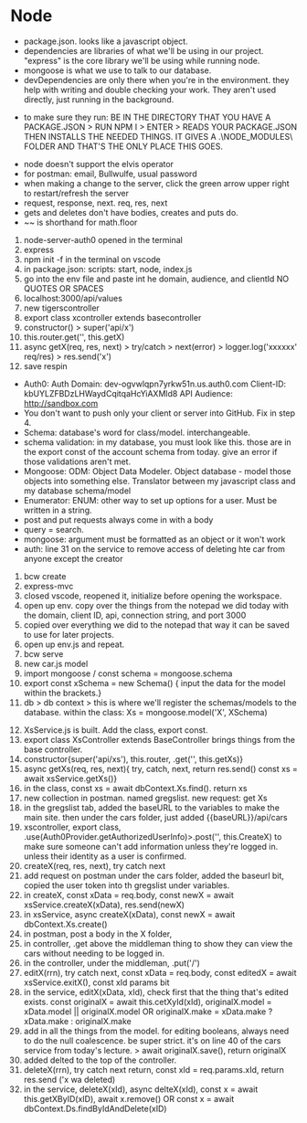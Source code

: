 # Node

<!-- SECTION Monday May, 22 -->
* package.json. looks like a javascript object.
* dependencies are libraries of what we'll be using in our project. "express" is the core library we'll be using while running node.
* mongoose is what we use to talk to our database.
* devDependencies are only there when you're in the environment. they help with writing and double checking your work. They aren't used directly, just running in the background.
<!-- IMPORTANT -->
* to make sure they run: BE IN THE DIRECTORY THAT YOU HAVE A PACKAGE.JSON > RUN NPM I > ENTER > READS YOUR PACKAGE.JSON THEN INSTALLS THE NEEDED THINGS. IT GIVES A .\NODE_MODULES\ FOLDER AND THAT'S THE ONLY PLACE THIS GOES. 
<!-- ///////////// -->
* node doesn't support the elvis operator
* for postman: email, Bullwulfe, usual password
* when making a change to the server, click the green arrow upper right to restart/refresh the server
* request, response, next. req, res, next
* gets and deletes don't have bodies, creates and puts do. 
* ~~ is shorthand for math.floor

1. node-server-auth0 opened in the terminal
2. express
3. npm init -f in the terminal on vscode
4. in package.json: scripts: start, node, index.js
5. go into the env file and paste int he domain, audience, and clientId NO QUOTES OR SPACES
6. localhost:3000/api/values
7. new tigerscontroller
8. export class xcontroller extends basecontroller
9. constructor() > super('api/x')
10. this.router.get('', this.getX)
11. async getX(req, res, next) > try/catch > next(error) > logger.log('xxxxxx' req/res) > res.send('x')
12. save respin


<!-- SECTION Tuesday, May 23 -->
* Auth0:
Auth Domain: dev-ogvwlqpn7yrkw51n.us.auth0.com
Client-ID: kbUYLZFBDzLHWaydCqitqaHcYiAXMld8
API Audience: http://sandbox.com
* You don't want to push only your client or server into GitHub. Fix in step 4.
* Schema: database's word for class/model. interchangeable. 
* schema validation: in my database, you must look like this. those are in the export const of the account schema from today. give an error if those validations aren't met. 
* Mongoose: ODM: Object Data Modeler. Object database - model those objects into something else. Translator between my javascript class and my database schema/model 
* Enumerator: ENUM: other way to set up options for a user. Must be written in a string.
* post and put requests always come in with a body
* query = search. 
* mongoose: argument must be formatted as an object or it won't work
* auth: line 31 on the service to remove access of deleting hte car from anyone except the creator

1. bcw create
2. express-mvc
3. closed vscode, reopened it, initialize before opening the workspace.
4. open up env. copy over the things from the notepad we did today with the domain, client ID, api, connection string, and port 3000
5. copied over everything we did to the notepad that way it can be saved to use for later projects.
6. open up env.js and repeat.
7. bcw serve
8. new car.js model
9. import mongoose / const schema = mongoose.schema
10. export const xSchema = new Schema() { input the data for the model within the brackets.}
11. db > db context > this is where we'll register the schemas/models to the database. within the class: Xs = mongoose.model('X', XSchema)
<!-- left side of = is "AppState" references our local app code. AppState.x. DbContext.(model name) -->
12. XsService.js is built. Add the class, export const.
13. export class XsController extends BaseController brings things from the base controller. 
14. constructor{super('api/xs'), this.router, .get('', this.getXs)}
15. async getXs(req, res, next){ try, catch, next, return res.send() const xs = await xsService.getXs()}
16. in the class, const xs = await dbContext.Xs.find(). return xs
17. new collection in postman. named gregslist. new request: get Xs
18. in the gregslist tab, added the baseURL to the variables to make the main site. then under the cars folder, just added {{baseURL}}/api/cars
19. xscontroller, export class, .use(Auth0Provider.getAuthorizedUserInfo)>.post('', this.CreateX) to make sure someone can't add information unless they're logged in. unless their identity as a user is confirmed.
20. createX(req, res, next), try catch next 
21. add request on postman under the cars folder, added the baseurl bit, copied the user token into th gregslist under variables. 
22. in createX, const xData = req.body, const newX = await xsService.createX(xData), res.send(newX)
23. in xsService, async createX(xData), const newX = await dbContext.Xs.create()
24. in postman, post a body in the X folder, 
25. in controller, .get above the middleman thing to show they can view the cars without needing to be logged in. 
26. in the controller, under the middleman, .put('/')
27. editX(rrn), try catch next, const xData =  req.body, const editedX = await xsService.exitX(), const xId params bit
28. in the service, editX(xData, xId), check first that the thing that's edited exists. const originalX = await this.cetXyId(xId), originalX.model = xData.model || originalX.model OR originalX.make = xData.make ? xData.make : originalX.make
29. add in all the things from the model. for editing booleans, always need to do the null coalescence. be super strict. it's on line 40 of the cars service from today's lecture. > await originalX.save(), return originalX
30. added delted to the top of the controller. 
31. deleteX(rrn), try catch next return, const xId = req.params.xId, return res.send ('x wa deleted)
32. in the service, deleteX(xId), async delteX(xId), const x = await this.getXByID(xID), await x.remove() OR const x = await dbContext.Ds.findByIdAndDelete(xID)